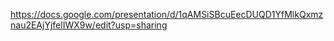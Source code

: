 https://docs.google.com/presentation/d/1qAMSiSBcuEecDUQD1YfMlkQxmznau2EAjYjfelIWX9w/edit?usp=sharing
